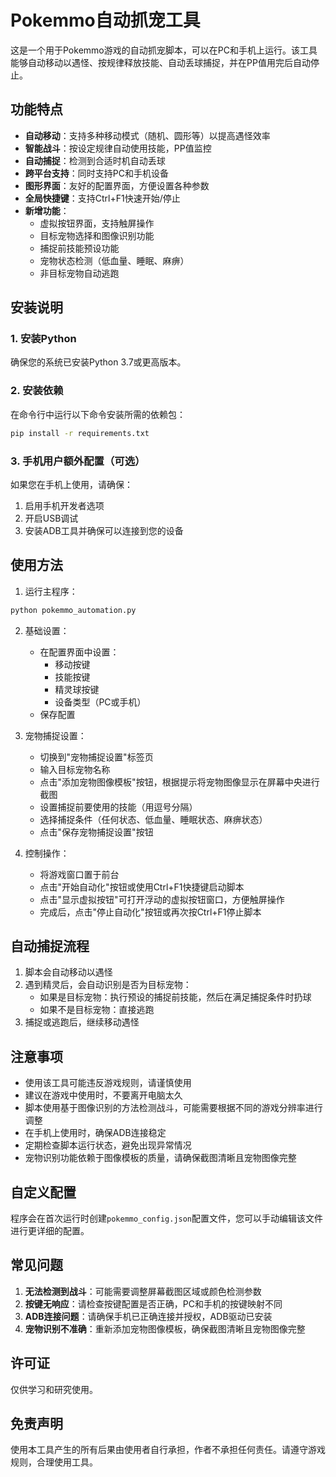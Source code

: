 # Pokemmo自动抓宠工具

这是一个用于Pokemmo游戏的自动抓宠脚本，可以在PC和手机上运行。该工具能够自动移动以遇怪、按规律释放技能、自动丢球捕捉，并在PP值用完后自动停止。

## 功能特点

- **自动移动**：支持多种移动模式（随机、圆形等）以提高遇怪效率
- **智能战斗**：按设定规律自动使用技能，PP值监控
- **自动捕捉**：检测到合适时机自动丢球
- **跨平台支持**：同时支持PC和手机设备
- **图形界面**：友好的配置界面，方便设置各种参数
- **全局快捷键**：支持Ctrl+F1快速开始/停止
- **新增功能**：
  - 虚拟按钮界面，支持触屏操作
  - 目标宠物选择和图像识别功能
  - 捕捉前技能预设功能
  - 宠物状态检测（低血量、睡眠、麻痹）
  - 非目标宠物自动逃跑

## 安装说明

### 1. 安装Python

确保您的系统已安装Python 3.7或更高版本。

### 2. 安装依赖

在命令行中运行以下命令安装所需的依赖包：

```bash
pip install -r requirements.txt
```

### 3. 手机用户额外配置（可选）

如果您在手机上使用，请确保：

1. 启用手机开发者选项
2. 开启USB调试
3. 安装ADB工具并确保可以连接到您的设备

## 使用方法

1. 运行主程序：

```bash
python pokemmo_automation.py
```

2. 基础设置：
   - 在配置界面中设置：
     - 移动按键
     - 技能按键
     - 精灵球按键
     - 设备类型（PC或手机）
   - 保存配置

3. 宠物捕捉设置：
   - 切换到"宠物捕捉设置"标签页
   - 输入目标宠物名称
   - 点击"添加宠物图像模板"按钮，根据提示将宠物图像显示在屏幕中央进行截图
   - 设置捕捉前要使用的技能（用逗号分隔）
   - 选择捕捉条件（任何状态、低血量、睡眠状态、麻痹状态）
   - 点击"保存宠物捕捉设置"按钮

4. 控制操作：
   - 将游戏窗口置于前台
   - 点击"开始自动化"按钮或使用Ctrl+F1快捷键启动脚本
   - 点击"显示虚拟按钮"可打开浮动的虚拟按钮窗口，方便触屏操作
   - 完成后，点击"停止自动化"按钮或再次按Ctrl+F1停止脚本

## 自动捕捉流程

1. 脚本会自动移动以遇怪
2. 遇到精灵后，会自动识别是否为目标宠物：
   - 如果是目标宠物：执行预设的捕捉前技能，然后在满足捕捉条件时扔球
   - 如果不是目标宠物：直接逃跑
3. 捕捉或逃跑后，继续移动遇怪

## 注意事项

- 使用该工具可能违反游戏规则，请谨慎使用
- 建议在游戏中使用时，不要离开电脑太久
- 脚本使用基于图像识别的方法检测战斗，可能需要根据不同的游戏分辨率进行调整
- 在手机上使用时，确保ADB连接稳定
- 定期检查脚本运行状态，避免出现异常情况
- 宠物识别功能依赖于图像模板的质量，请确保截图清晰且宠物图像完整

## 自定义配置

程序会在首次运行时创建`pokemmo_config.json`配置文件，您可以手动编辑该文件进行更详细的配置。

## 常见问题

1. **无法检测到战斗**：可能需要调整屏幕截图区域或颜色检测参数
2. **按键无响应**：请检查按键配置是否正确，PC和手机的按键映射不同
3. **ADB连接问题**：请确保手机已正确连接并授权，ADB驱动已安装
4. **宠物识别不准确**：重新添加宠物图像模板，确保截图清晰且宠物图像完整

## 许可证

仅供学习和研究使用。

## 免责声明

使用本工具产生的所有后果由使用者自行承担，作者不承担任何责任。请遵守游戏规则，合理使用工具。